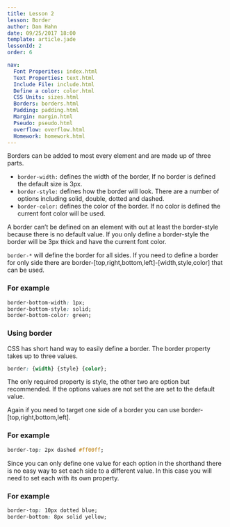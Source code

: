 ```yaml
---
title: Lesson 2
lesson: Border
author: Dan Hahn
date: 09/25/2017 18:00
template: article.jade
lessonId: 2
order: 6

nav:
  Font Properites: index.html
  Text Properties: text.html
  Include File: include.html
  Define a color: color.html
  CSS Units: sizes.html
  Borders: borders.html
  Padding: padding.html
  Margin: margin.html
  Pseudo: pseudo.html
  overflow: overflow.html
  Homework: homework.html
---
```


Borders can be added to most every element and are made up of three parts.

* `border-width:` defines the width of the border, If no border is defined the default size is 3px.
* `border-style:` defines how the border will look.  There are a number of options including solid, double, dotted and dashed.
* `border-color:` defines the color of the border.  If no color is defined the current font color will be used.

A border can’t be defined on an element with out at least the border-style because there is no default value.  If you only define a border-style the border will be 3px thick and have the current font color.

`border-*` will define the border for all sides.  If you need to define a border for only side there are border-[top,right,bottom,left]-[width,style,color] that can be used.
### For example

```css
border-bottom-width: 1px;
border-bottom-style: solid;
border-bottom-color: green;
```

### Using border
CSS has short hand way to easily define a border.  The border property takes up to three values.

```css
border: {width} {style} {color};
```

The only required property is style, the other two are option but recommended.  If the options values are not set the are set to the default value.

Again if you need to target one side of a border you can use border-[top,right,bottom,left].
### For example

```css
border-top: 2px dashed #ff00ff;
```

Since you can only define one value for each option in the shorthand there is no easy way to set each side to a different value.  In this case you will need to set each with its own property.

### For example

```css
border-top: 10px dotted blue;
border-bottom: 8px solid yellow;
```

